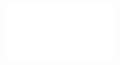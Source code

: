 ![Proposition 67. The Kingdom could not therefore have been set up at that time, viz.; at the First Advent.](Proposition%2067.%20The%20Kingdom%20could%20not%20therefore%20have%20been%20set%20up%20at%20that%20time,%20viz.;%20at%20the%20First%20Advent..md)